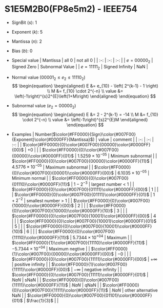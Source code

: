 # S1E5M2B0(FP8e5m2) - IEEE754

+ SignBit ($s$): 1
+ Exponent ($k$): 5
+ Mantissa ($n$): 2
+ Bias ($b$): 0

+ Special value
| Mantissa   | all 0             | not all 0         |
| :-:        | :-:               | :-:               |
| $e = 00000_2$ | Signed Zero       | Subnormal Value   |
| $e = 11111_2$ | Signed Infinity   |       NaN         |

+ Normal value ($00001_2 \le e_2 \le 11110_2$)
$$
\begin{equation}
\begin{aligned}
E &= e_{10} - \left( 2^{k-1} - 1 \right) \\
M &= f_{10} \cdot 2^{-n} \\
value &= \left(-1\right)^{s}2^{E}\left(1+M\right)
\end{aligned}
\end{equation}
$$

+ Subnormal value ($e_2 = 00000_2$)
$$
\begin{equation}
\begin{aligned}
E &= 2 - 2^{k-1} = -14 \\
M &= f_{10} \cdot 2^{-n} \\
value &= \left(-1\right)^{s}2^{E}M
\end{aligned}
\end{equation}
$$

+ Examples
| Number($\color{#FF0000}{Sign}\color{#007F00}{Exponent}\color{#0000FF}{Mantissa}$)  | value                 |        comment        |
| :-:                                                                                | :-:                   | :-:                   |
| $\color{#FF0000}{0}\color{#007F00}{00000}\color{#0000FF}{00}$                         | $+0$                  |                       |
| $\color{#FF0000}{0}\color{#007F00}{00000}\color{#0000FF}{01}$                        | $1.5259\times10^{-05}$    |   Minimum subnormal   |
| $\color{#FF0000}{0}\color{#007F00}{00000}\color{#0000FF}{11}$                         | $4.5776\times10^{-05}$    |   Maximum subnormal   |
| $\color{#FF0000}{0}\color{#007F00}{00001}\color{#0000FF}{00}$                        | $6.1035\times10^{-05}$    |    Minimum normal     |
| $\color{#FF0000}{0}\color{#007F00}{01110}\color{#0000FF}{11}$                       |  $1 - 2^{-3}$        |  largest number < 1   |
| $\color{#FF0000}{0}\color{#007F00}{01111}\color{#0000FF}{00}$                        |  $1$                  |                       |
| $\color{#FF0000}{0}\color{#007F00}{01111}\color{#0000FF}{01}$                       |  $1 + 2^{-2}$        |  smallest number > 1  |
| $\color{#FF0000}{0}\color{#007F00}{10000}\color{#0000FF}{00}$                        |  $2$                  |                       |
| $\color{#FF0000}{0}\color{#007F00}{10000}\color{#0000FF}{10}$                       |  $3$                  |                       |
| $\color{#FF0000}{0}\color{#007F00}{10001}\color{#0000FF}{00}$                   |  $4$                  |                       |
| $\color{#FF0000}{0}\color{#007F00}{10001}\color{#0000FF}{01}$             |  $5$                  |                       |
| $\color{#FF0000}{0}\color{#007F00}{10001}\color{#0000FF}{10}$             |  $6$                  |                       |
| $\color{#FF0000}{0}\color{#007F00}{11110}\color{#0000FF}{11}$                    | $5.7344\times10^{+04}$    |        Maximum        |
| $\color{#FF0000}{1}\color{#007F00}{11110}\color{#0000FF}{11}$                    | $-5.7344\times10^{+04}$    |     Maximum negtive   |
| $\color{#FF0000}{1}\color{#007F00}{00000}\color{#0000FF}{00}$                         | $-0$                  |                       |
| $\color{#FF0000}{0}\color{#007F00}{11111}\color{#0000FF}{00}$                         | $+\infty$             |   positive infinity   |
| $\color{#FF0000}{1}\color{#007F00}{11111}\color{#0000FF}{00}$                         | $-\infty$             |   negative infinity   |
| $\color{#FF0000}{0}\color{#007F00}{11111}\color{#0000FF}{01}$                        | $NaN$                 |         sNaN          |
| $\color{#FF0000}{0}\color{#007F00}{11111}\color{#0000FF}{11}$                   | $NaN$                 |         qNaN          |
| $\color{#FF0000}{0}\color{#007F00}{11111}\color{#0000FF}{11}$                         | $NaN$                 | other alternative NaN |
| $\color{#FF0000}{0}\color{#007F00}{01101}\color{#0000FF}{01}$                 | $\frac{1}{3}$        |                       |
